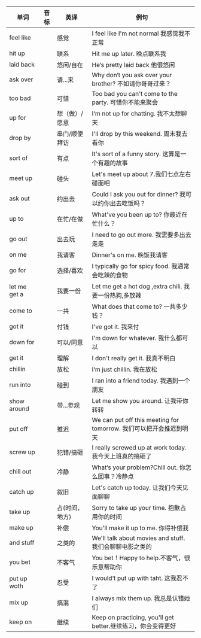 
| 单词           | 音标  | 英译       | 例句                                                     |
| ------------ | --- | -------- | ------------------------------------------------------ |
| feel like    |     | 感觉       | I feel like I'm not normal 我感觉我不正常                     |
| hit up       |     | 联系       | Hit me up later. 晚点联系我                                 |
| laid back    |     | 悠闲/自在    | He‘s pretty laid back 他很悠闲                             |
| ask over     |     | 请...来    | Why don‘t you ask over your brother? 不如请你哥哥过来？         |
| too bad      |     | 可惜       | Too bad you can't come to the party. 可惜你不能来聚会          |
| up for       |     | 想（做）/愿意  | I‘m not up for chatting. 我不太想聊天                        |
| drop by      |     | 串门/顺便拜访  | I'll drop by this weekend. 周末我去看你                      |
| sort of      |     | 有点       | It's sort of a funny story. 这算是一个有趣的故事                 |
| meet up      |     | 碰头       | Let's meet up about 7.我们七点左右碰面吧                        |
| ask out      |     | 约出去      | Could I ask you out for dinner? 我可以约你出去吃饭吗？            |
| up to        |     | 在忙/在做    | What've you been up to? 你最近在忙什么？                       |
| go out       |     | 出去玩      | I need to go out more. 我需要多出去走走                        |
| on me        |     | 我请客      | Dinner's on me. 晚饭我请客                                  |
| go for       |     | 选择/喜欢    | I typically go for spicy food. 我通常会吃辣的食物               |
| let me get a |     | 我要一份     | Let me get a hot dog ,extra chili. 我要一份热狗,多放辣          |
| come to      |     | 一共       | What does that come to? 一共多少钱？                         |
| got it       |     | 付钱       | I've got it. 我来付                                       |
| down for     |     | 可以/同意    | I'm down for whatever. 我什么都可以                          |
| get it       |     | 理解       | I don't really get it. 我真不明白                           |
| chillin      |     | 放松       | I‘m just chillin. 我在放松                                 |
| run into     |     | 碰到       | I ran into a friend today. 我遇到一个朋友                     |
| show around  |     | 带...参观   | Let me show you around. 让我带你转转                         |
| put off      |     | 推迟       | We can put off this meeting for tomorrow. 我们可以把开会推迟到明天 |
| screw up     |     | 犯错/搞砸    | I really screwed up at work today. 我今天上班真的搞砸了          |
| chill out    |     | 冷静       | What‘s your problem?Chill out. 你怎么回事？冷静点               |
| catch up     |     | 叙旧       | Let's catch up today. 让我们今天见面聊聊                        |
| take up      |     | 占(时间，地方) | Sorry to take up your time. 抱歉占用你的时间                   |
| make up      |     | 补偿       | You'll make it up to me. 你得补偿我                         |
| and stuff    |     | 之类的      | We'll talk about movies and stuff. 我们会聊聊电影之类的          |
| you bet      |     | 不客气      | You bet！Happy to help.不客气，很乐意帮助你                       |
| put up woth  |     | 忍受       | I would‘t put up with taht. 这我忍不了                      |
| mix up       |     | 搞混       | I always mix them up. 我总是认错她们                          |
| keep on      |     | 继续       | Keep on practicing, you'll get better.继续练习，你会变得更好      |

